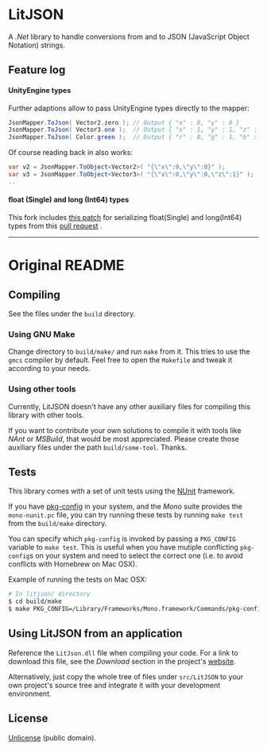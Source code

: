 LitJSON
=======

A *.Net* library to handle conversions from and to JSON (JavaScript Object
Notation) strings.

## Feature log

#### UnityEngine types

Further adaptions allow to pass UnityEngine types directly to the mapper:
```csharp
JsonMapper.ToJson( Vector2.zero ); // Output { "x" : 0, "y" : 0 }
JsonMapper.ToJson( Vector3.one );  // Output { "x" : 1, "y" : 1, "z" : 1 }
JsonMapper.ToJson( Color.green );  // Output { "r" : 0, "g" : 1, "b" : 1, "a" : 1 }
```
Of course reading back in also works:
```csharp
var v2 = JsonMapper.ToObject<Vector2>( "{\"x\":0,\"y\":0}" ); 
var v3 = JsonMapper.ToObject<Vector3>( "{\"x\":0,\"y\":0,\"z\":1}" ); 
..
```

#### float (Single) and long (Int64) types

This fork includes [this patch](https://github.com/SONIC3D/litjson/commit/3cd16e3650f5f03765704b27700d4c3d37781a01.patch) for serializing float(Single) and long(Int64) types from this [pull request](https://github.com/lbv/litjson/pull/25) .




------------

Original README
===============

## Compiling

See the files under the `build` directory.

### Using GNU Make

Change directory to `build/make/` and run `make` from it. This tries to use
the `gmcs` compiler by default. Feel free to open the `Makefile` and tweak
it according to your needs.

### Using other tools

Currently, LitJSON doesn't have any other auxiliary files for compiling this
library with other tools.

If you want to contribute your own solutions to compile it with tools like
*NAnt* or *MSBuild*, that would be most appreciated. Please create those
auxiliary files under the path `build/some-tool`. Thanks.

## Tests

This library comes with a set of unit tests using the [NUnit][nunit]
framework.

If you have [pkg-config][pkg-config] in your system, and the *Mono* suite
provides the `mono-nunit.pc` file, you can try running these tests by running
`make test` from the `build/make` directory.

You can specify which `pkg-config` is invoked by passing a `PKG_CONFIG`
variable to `make test`. This is useful when you have mutiple conflicting
`pkg-config`s on your system and need to select the correct one (i.e. to
avoid conflicts with Homebrew on Mac OSX).

Example of running the tests on Mac OSX:

```bash
# In litjson/ directory
$ cd build/make
$ make PKG_CONFIG=/Library/Frameworks/Mono.framework/Commands/pkg-config test
```

## Using LitJSON from an application

Reference the `LitJson.dll` file when compiling your code. For a link to
download this file, see the *Download* section in the project's
[website][litjson].

Alternatively, just copy the whole tree of files under `src/LitJSON` to your
own project's source tree and integrate it with your development environment.

## License

[Unlicense][unlicense] (public domain).


[litjson]: http://lbv.github.io/litjson/
[nunit]: http://www.nunit.org/
[pkg-config]: http://www.freedesktop.org/wiki/Software/pkg-config
[unlicense]: http://unlicense.org/
